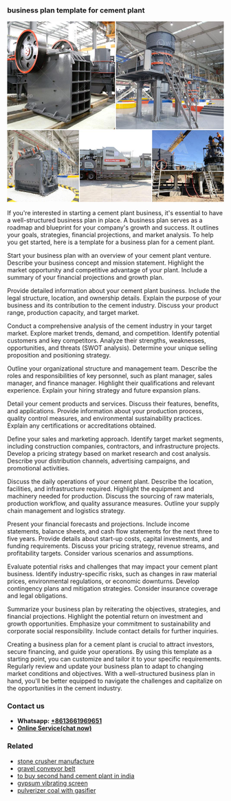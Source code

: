 <h3>business plan template for cement plant</h3><img src='1704791286.jpg' alt=''><p>If you're interested in starting a cement plant business, it's essential to have a well-structured business plan in place. A business plan serves as a roadmap and blueprint for your company's growth and success. It outlines your goals, strategies, financial projections, and market analysis. To help you get started, here is a template for a business plan for a cement plant.</p><p>Start your business plan with an overview of your cement plant venture. Describe your business concept and mission statement. Highlight the market opportunity and competitive advantage of your plant. Include a summary of your financial projections and growth plan.</p><p>Provide detailed information about your cement plant business. Include the legal structure, location, and ownership details. Explain the purpose of your business and its contribution to the cement industry. Discuss your product range, production capacity, and target market.</p><p>Conduct a comprehensive analysis of the cement industry in your target market. Explore market trends, demand, and competition. Identify potential customers and key competitors. Analyze their strengths, weaknesses, opportunities, and threats (SWOT analysis). Determine your unique selling proposition and positioning strategy.</p><p>Outline your organizational structure and management team. Describe the roles and responsibilities of key personnel, such as plant manager, sales manager, and finance manager. Highlight their qualifications and relevant experience. Explain your hiring strategy and future expansion plans.</p><p>Detail your cement products and services. Discuss their features, benefits, and applications. Provide information about your production process, quality control measures, and environmental sustainability practices. Explain any certifications or accreditations obtained.</p><p>Define your sales and marketing approach. Identify target market segments, including construction companies, contractors, and infrastructure projects. Develop a pricing strategy based on market research and cost analysis. Describe your distribution channels, advertising campaigns, and promotional activities.</p><p>Discuss the daily operations of your cement plant. Describe the location, facilities, and infrastructure required. Highlight the equipment and machinery needed for production. Discuss the sourcing of raw materials, production workflow, and quality assurance measures. Outline your supply chain management and logistics strategy.</p><p>Present your financial forecasts and projections. Include income statements, balance sheets, and cash flow statements for the next three to five years. Provide details about start-up costs, capital investments, and funding requirements. Discuss your pricing strategy, revenue streams, and profitability targets. Consider various scenarios and assumptions.</p><p>Evaluate potential risks and challenges that may impact your cement plant business. Identify industry-specific risks, such as changes in raw material prices, environmental regulations, or economic downturns. Develop contingency plans and mitigation strategies. Consider insurance coverage and legal obligations.</p><p>Summarize your business plan by reiterating the objectives, strategies, and financial projections. Highlight the potential return on investment and growth opportunities. Emphasize your commitment to sustainability and corporate social responsibility. Include contact details for further inquiries.</p><p>Creating a business plan for a cement plant is crucial to attract investors, secure financing, and guide your operations. By using this template as a starting point, you can customize and tailor it to your specific requirements. Regularly review and update your business plan to adapt to changing market conditions and objectives. With a well-structured business plan in hand, you'll be better equipped to navigate the challenges and capitalize on the opportunities in the cement industry.</p><h3>Contact us</h3><ul><li><strong>Whatsapp:&nbsp;<a href="https://wa.me/8613661969651">+8613661969651</a></strong></li><li><a href="https://swt.shibang-china.com/?git&amp;zhl&amp;business plan template for cement plant"><strong>Online Service(chat now)</strong></a></li></ul><h3>Related</h3><ul><li><a href='stone crusher manufacture.md'>stone crusher manufacture</a></li><li><a href='gravel conveyor belt.md'>gravel conveyor belt</a></li><li><a href='to buy second hand cement plant in india.md'>to buy second hand cement plant in india</a></li><li><a href='gypsum vibrating screen.md'>gypsum vibrating screen</a></li><li><a href='pulverizer coal with gasifier.md'>pulverizer coal with gasifier</a></li></ul>